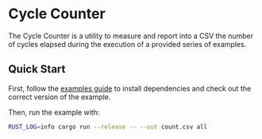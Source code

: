 # Cycle Counter

The Cycle Counter is a utility to measure and report into a CSV the number of cycles elapsed during the execution of a provided series of examples.

## Quick Start

First, follow the [examples guide] to install dependencies and check out the correct version of the example.

Then, run the example with:

```bash
RUST_LOG=info cargo run --release -- --out count.csv all
```

[examples guide]: https://dev.risczero.com/api/zkvm/examples/#running-the-examples
